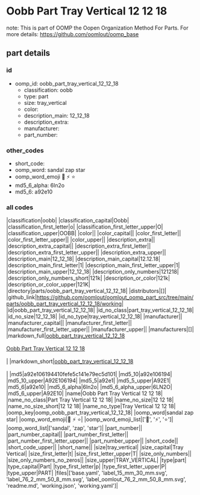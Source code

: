 # Oobb Part Tray Vertical 12 12 18  

note: This is part of OOMP the Oopen Organization Method For Parts. For more details: https://github.com/oomlout/oomp_base

##  part details





### id
* oomp_id: oobb_part_tray_vertical_12_12_18
  * classification: oobb
  * type: part
  * size: tray_vertical
  * color: 
  * description_main: 12_12_18
  * description_extra: 
  * manufacturer: 
  * part_number: 

### other_codes
* short_code: 
* oomp_word: sandal zap star
* oomp_word_emoji :sandal: :zap: :star:
* md5_6_alpha: 6ln2o
* md5_6: a92e10

### all codes 
|classification|oobb|
|classification_capital|Oobb|
|classification_first_letter|o|
|classification_first_letter_upper|O|
|classification_upper|OOBB|
|color||
|color_capital||
|color_first_letter||
|color_first_letter_upper||
|color_upper||
|description_extra||
|description_extra_capital||
|description_extra_first_letter||
|description_extra_first_letter_upper||
|description_extra_upper||
|description_main|12_12_18|
|description_main_capital|12.12.18|
|description_main_first_letter|1|
|description_main_first_letter_upper|1|
|description_main_upper|12_12_18|
|description_only_numbers|121218|
|description_only_numbers_short|121k|
|description_or_color|121k|
|description_or_color_upper|121K|
|directory|parts/oobb_part_tray_vertical_12_12_18|
|distributors|[]|
|github_link|https://github.com/oomlout/oomlout_oomp_part_src/tree/main/parts/oobb_part_tray_vertical_12_12_18/working|
|id|oobb_part_tray_vertical_12_12_18|
|id_no_class|part_tray_vertical_12_12_18|
|id_no_size|12_12_18|
|id_no_type|tray_vertical_12_12_18|
|manufacturer||
|manufacturer_capital||
|manufacturer_first_letter||
|manufacturer_first_letter_upper||
|manufacturer_upper||
|manufacturers|[]|
|markdown_full|[oobb_part_tray_vertical_12_12_18](https://github.com/oomlout/oomlout_oomp_part_src/tree/main/parts/oobb_part_tray_vertical_12_12_18/working)<br>[](https://github.com/oomlout/oomlout_oomp_part_src/tree/main/parts/oobb_part_tray_vertical_12_12_18/working)<br>[Oobb Part Tray Vertical 12 12 18](https://github.com/oomlout/oomlout_oomp_part_src/tree/main/parts/oobb_part_tray_vertical_12_12_18/working)<br><br>|
|markdown_short|[oobb_part_tray_vertical_12_12_18](https://github.com/oomlout/oomlout_oomp_part_src/tree/main/parts/oobb_part_tray_vertical_12_12_18/working)<br><br>|
|md5|a92e106194410fefe5c141e79ec5d101|
|md5_10|a92e106194|
|md5_10_upper|A92E106194|
|md5_5|a92e1|
|md5_5_upper|A92E1|
|md5_6|a92e10|
|md5_6_alpha|6ln2o|
|md5_6_alpha_upper|6LN2O|
|md5_6_upper|A92E10|
|name|Oobb Part Tray Vertical 12 12 18|
|name_no_class|Part Tray Vertical 12 12 18|
|name_no_size|12 12 18|
|name_no_size_short|12 12 18|
|name_no_type|Tray Vertical 12 12 18|
|oomp_key|oomp_oobb_part_tray_vertical_12_12_18|
|oomp_word|sandal zap star|
|oomp_word_emoji|:sandal: :zap: :star:|
|oomp_word_emoji_list|[':sandal:', ':zap:', ':star:']|
|oomp_word_list|['sandal', 'zap', 'star']|
|part_number||
|part_number_capital||
|part_number_first_letter||
|part_number_first_letter_upper||
|part_number_upper||
|short_code||
|short_code_upper||
|short_name||
|size|tray_vertical|
|size_capital|Tray Vertical|
|size_first_letter|t|
|size_first_letter_upper|T|
|size_only_numbers||
|size_only_numbers_no_zeros||
|size_upper|TRAY_VERTICAL|
|type|part|
|type_capital|Part|
|type_first_letter|p|
|type_first_letter_upper|P|
|type_upper|PART|
|files|['base.yaml', 'label_15_mm_30_mm.svg', 'label_76_2_mm_50_8_mm.svg', 'label_oomlout_76_2_mm_50_8_mm.svg', 'readme.md', 'working.json', 'working.yaml']|
